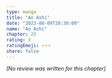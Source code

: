 ```yaml
---
type: manga
title: "Ao Ashi"
date: "2023-08-09T20:30:00"
name: "Ao Ashi"
chapter: 25
rating: 3
ratingEmoji: ⭐️⭐️⭐️
share: false
---
```


_[No review was written for this chapter]_
